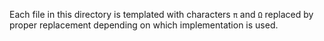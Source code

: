 Each file in this directory is templated with characters `π` and `Ω` replaced
by proper replacement depending on which implementation is used.
